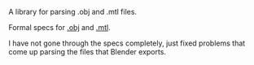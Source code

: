 A library for parsing .obj and .mtl files.

Formal specs for [.obj](http://www.martinreddy.net/gfx/3d/OBJ.spec) and [.mtl](http://www.fileformat.info/format/material/).

I have not gone through the specs completely, just fixed problems that come up parsing the files that Blender exports.
